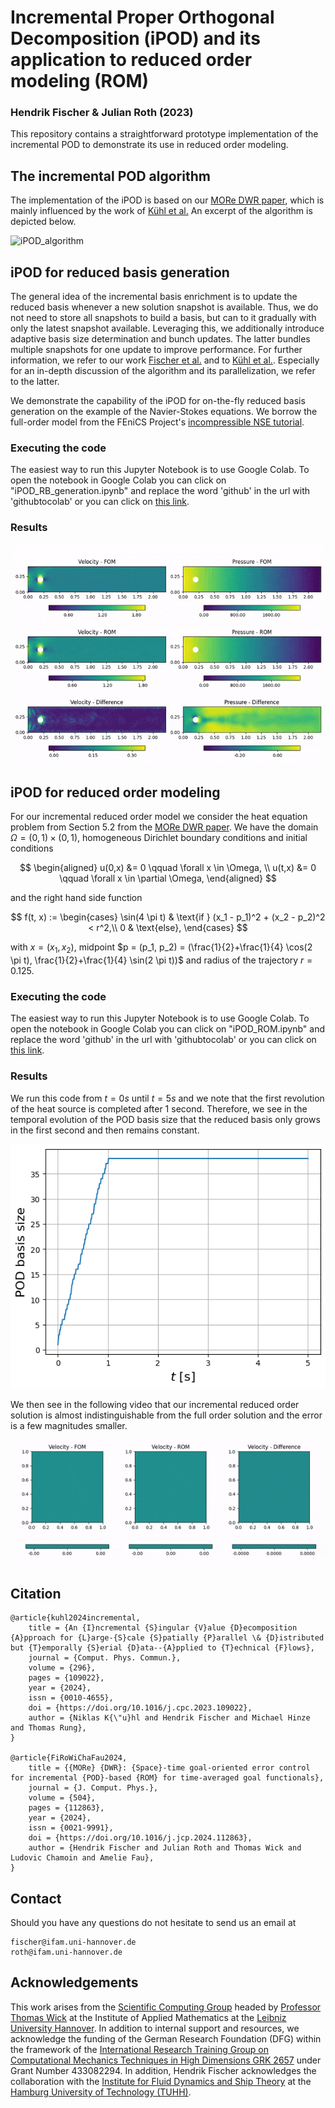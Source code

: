 # Incremental Proper Orthogonal Decomposition (iPOD) and its application to reduced order modeling (ROM)
### Hendrik Fischer & Julian Roth (2023)

This repository contains a straightforward prototype implementation of the incremental POD to demonstrate its use in reduced order modeling.

## The incremental POD algorithm

The implementation of the iPOD is based on our [MORe DWR paper](https://doi.org/10.48550/arXiv.2304.01140), which is mainly influenced by the work of [Kühl et al.](https://arxiv.org/abs/2302.09149) An excerpt of the algorithm is depicted below. 

![iPOD_algorithm](https://github.com/Hendrik240298/Incremental_POD/assets/75631613/de8601e9-9644-4f65-89c8-1a692fc2541f)

## iPOD for reduced basis generation

The general idea of the incremental basis enrichment is to update the reduced basis whenever a new solution snapshot is available. Thus, we do not need to store all snapshots to build a basis, but can to it gradually with only the latest snapshot available. Leveraging this, we additionally introduce adaptive basis size determination and bunch updates. The latter bundles multiple snapshots for one update to improve performance. For further information, we refer to our work [Fischer et al.](https://doi.org/10.48550/arXiv.2304.01140) and to [Kühl et al.](https://arxiv.org/abs/2302.09149). Especially for an in-depth discussion of the algorithm and its parallelization, we refer to the latter.

We demonstrate the capability of the iPOD for on-the-fly reduced basis generation on the example of the Navier-Stokes equations. We borrow the full-order model from the FEniCS Project's [incompressible NSE tutorial](https://fenicsproject.org/pub/tutorial/html/._ftut1009.html). 

### Executing the code
The easiest way to run this Jupyter Notebook is to use Google Colab. To open the notebook in Google Colab you can click on "iPOD_RB_generation.ipynb" and replace the word 'github' in the url with 'githubtocolab' or you can click on [this link](https://colab.research.google.com/github/Hendrik240298/Incremental_POD/blob/main/iPOD_RB_generation.ipynb).

### Results

<img src="media/navier-stokes.gif" alt="navier-stokes"/>

## iPOD for reduced order modeling

For our incremental reduced order model we consider the heat equation problem from Section 5.2 from the [MORe DWR paper](https://doi.org/10.48550/arXiv.2304.01140). 
We have the domain $\Omega = (0,1) \times (0,1)$, homogeneous Dirichlet boundary conditions and initial conditions

$$
\begin{aligned}
u(0,x) &= 0 \qquad \forall x \in \Omega, \\
u(t,x) &= 0 \qquad \forall x \in \partial \Omega,
\end{aligned}
$$

and the right hand side function

$$
f(t, x) := \begin{cases}
        \sin(4 \pi t)  & \text{if } (x_1 - p_1)^2 + (x_2 - p_2)^2 < r^2,\\
        0 & \text{else},
    \end{cases}
$$

with $x = (x_1, x_2)$, midpoint $p = (p_1, p_2) = (\frac{1}{2}+\frac{1}{4} \cos(2 \pi t), \frac{1}{2}+\frac{1}{4} \sin(2 \pi t))$ and radius of the trajectory $r=0.125$.


### Executing the code
The easiest way to run this Jupyter Notebook is to use Google Colab. To open the notebook in Google Colab you can click on "iPOD_ROM.ipynb" and replace the word 'github' in the url with 'githubtocolab' or you can click on [this link](https://colab.research.google.com/github/Hendrik240298/Incremental_POD/blob/main/iPOD_ROM.ipynb).

### Results
We run this code from $t = 0 s$ until $t = 5 s$ and we note that the first revolution of the heat source is completed after 1 second. Therefore, we see in the temporal evolution of the POD basis size that the reduced basis only grows in the first second and then remains constant.

![heat_reduced_basis](https://github.com/Hendrik240298/Incremental_POD/blob/main/media/reduced_basis_heat.png)

We then see in the following video that our incremental reduced order solution is almost indistinguishable from the full order solution and the error is a few magnitudes smaller.

<img src="media/heat.gif" alt="heat"/>

## Citation

    @article{kuhl2024incremental,
        title = {An {I}ncremental {S}ingular {V}alue {D}ecomposition {A}pproach for {L}arge-{S}cale {S}patially {P}arallel \& {D}istributed but {T}emporally {S}erial {D}ata--{A}pplied to {T}echnical {F}lows},
        journal = {Comput. Phys. Commun.},
        volume = {296},
        pages = {109022},
        year = {2024},
        issn = {0010-4655},
        doi = {https://doi.org/10.1016/j.cpc.2023.109022},
        author = {Niklas K{\"u}hl and Hendrik Fischer and Michael Hinze and Thomas Rung},    
    }

    @article{FiRoWiChaFau2024,
        title = {{MORe} {DWR}: {Space}-time goal-oriented error control for incremental {POD}-based {ROM} for time-averaged goal functionals},
        journal = {J. Comput. Phys.},
        volume = {504},
        pages = {112863},
        year = {2024},
        issn = {0021-9991},
        doi = {https://doi.org/10.1016/j.jcp.2024.112863},
        author = {Hendrik Fischer and Julian Roth and Thomas Wick and Ludovic Chamoin and Amelie Fau},
    }

## Contact

Should you have any questions do not hesitate to send us an email at

    fischer@ifam.uni-hannover.de
    roth@ifam.uni-hannover.de
    
## Acknowledgements

This work arises from the [Scientific Computing Group](https://www.ifam.uni-hannover.de/en/research/scientific-computing) headed by [Professor Thomas Wick](https://thomaswick.org) at the Institute of Applied Mathematics at the [Leibniz University Hannover](https://www.uni-hannover.de/en/). In addition to internal support and resources, we acknowledge the funding of the German Research Foundation (DFG) within the framework of the [International Research Training Group on Computational Mechanics Techniques in High Dimensions GRK 2657](https://www.irtg2657.uni-hannover.de/en/) under Grant Number 433082294. 
In addition, Hendrik Fischer acknowledges the collaboration with the [Institute for Fluid Dynamics and Ship Theory](https://www.tuhh.de/fds/home/) at the [Hamburg University of Technology (TUHH)](https://www.tuhh.de/tuhh/en/tu-hamburg).
